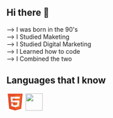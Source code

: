 ## Hi there 👋 ##

--> I was born in the 90's <br>
--> I Studied Maketing <br>
--> I Studied Digital Marketing <br>
--> I Learned how to code <br>
--> I Combined the two <br>

## Languages that I know ##

<img width="40" height="40" align="center" src='https://raw.githubusercontent.com/devicons/devicon/master/icons/html5/html5-original.svg'>
<img width="40" height="40" align="center" src='https://raw.githubusercontent.com/devicons/devicon/master/icons/html5/css3-original.svg'>
